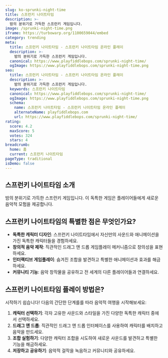```yaml
---
slug: ko-sprunki-night-time
title: 스프런키 나이트타임
description: >-
  밤의 분위기로 가득한 스프런키 게임입니다.
image: /sprunki-night-time.png
iframe: https://turbowarp.org/1100659044/embed
category: trending
meta:
  title: 스프런키 나이트타임 - 스프런키 나이트타임 온라인 플레이
  description: >-
    밤의 분위기로 가득한 스프런키 게임입니다.
  canonical: https://www.playfiddlebops.com/sprunki-night-time/
  ogImage: https://www.playfiddlebops.com/sprunki-night-time.png
seo:
  title: 스프런키 나이트타임 - 스프런키 나이트타임 온라인 플레이
  description: >-
    밤의 분위기로 가득한 스프런키 게임입니다.
  keywords: 스프런키 나이트타임
  canonical: https://www.playfiddlebops.com/sprunki-night-time/
  ogImage: https://www.playfiddlebops.com/sprunki-night-time.png
  schema:
    name: 스프런키 나이트타임 - 스프런키 나이트타임 온라인 플레이
    alternateName: playfiddlebops.com
    url: https://www.playfiddlebops.com/sprunki-night-time/
rating:
  score: 4.2
  maxScore: 5
  votes: 324
  stars: 4
breadcrumb:
  home: 홈
  current: 스프런키 나이트타임
pageType: traditional
isDemo: false
---
```


## 스프런키 나이트타임 소개

밤의 분위기로 가득한 스프런키 게임입니다. 이 독특한 게임은 플레이어들에게 새로운 음악적 모험을 제공합니다.

## 스프런키 나이트타임의 특별한 점은 무엇인가요?

- **독특한 캐릭터 디자인**: 스프런키 나이트타임에서 자신만의 사운드와 애니메이션을 가진 독특한 캐릭터들을 경험하세요.
- **창의적 음악 제작**: 직관적인 드래그 앤 드롭 게임플레이 메커니즘으로 창의성을 표현하세요.
- **인터랙티브 게임플레이**: 숨겨진 조합을 발견하고 특별한 애니메이션과 효과를 해금하세요.
- **커뮤니티 기능**: 음악 창작물을 공유하고 전 세계의 다른 플레이어들과 연결하세요.

## 스프런키 나이트타임 플레이 방법은?

시작하기 쉽습니다\! 다음의 간단한 단계를를 따라 음악적 여행을 시작해보세요:

1. **캐릭터 선택하기**: 각자 고유한 사운드와 스타일을 가진 다양한 독특한 캐릭터 중에서 선택하세요.
1. **드래그 앤 드롭**: 직관적인 드래그 앤 드롭 인터페이스를 사용하여 캐릭터를 배치하고 음악을 만드세요.
1. **조합 실험하기**: 다양한 캐릭터 조합을 시도하여 새로운 사운드를 발견하고 특별한 기능을 해금하세요.
1. **저장하고 공유하기**: 음악적 걸작을 녹음하고 커뮤니티와 공유하세요.
